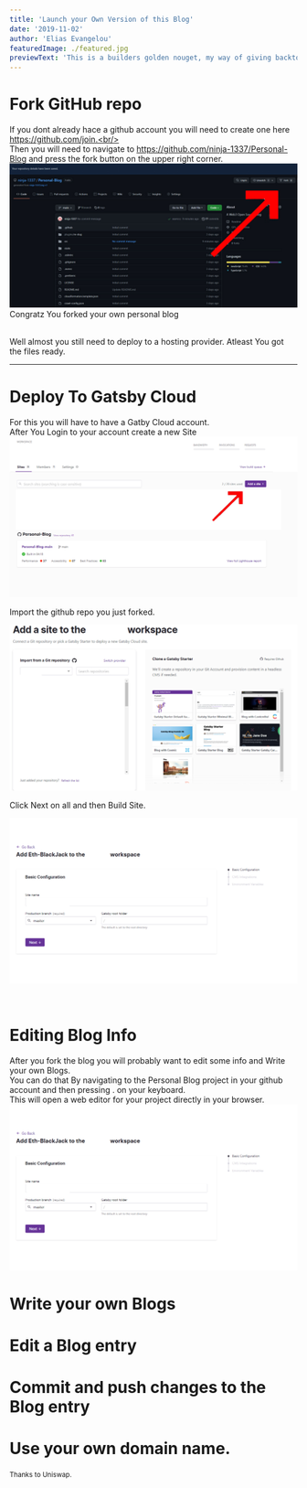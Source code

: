 ```yaml
---
title: 'Launch your Own Version of this Blog'
date: '2019-11-02'
author: 'Elias Evangelou'
featuredImage: ./featured.jpg
previewText: 'This is a builders golden nouget, my way of giving backto the community'
---
```


# Fork GitHub repo

If you dont already hace a github account you will need to create one here https://github.com/join.<br/><br/>
Then you will need to navigate to https://github.com/ninja-1337/Personal-Blog and press the fork button on the upper right corner.<br/>
![](open.jpg)
<br/>
Congratz You forked your own personal blog

<br/>
Well almost you still need to deploy to a hosting provider.
Atleast You got the files ready.
<br/>

---
# Deploy To Gatsby Cloud
For this you will have to have a Gatby Cloud account.<br/>
After You Login to your account create a new Site<br/>
![](Gatsbynewsite.jpg)
<br/>

Import the github repo you just forked.<br/>

![](import.jpg)

Click Next on all and then Build Site.<br/>

![](Config.jpg)

<br/>

# Editing Blog Info 

After you fork the blog you will probably want to edit some info and Write your own Blogs.<br/>
You can do that By navigating to the Personal Blog project in your github account and then pressing . on your keyboard.<br/>
This will open a web editor for your project directly in your browser.
![](Config.jpg)

# Write your own Blogs

# Edit a Blog entry

# Commit and push changes to the Blog entry


# Use your own domain name.




<small>Thanks to Uniswap.</small>
